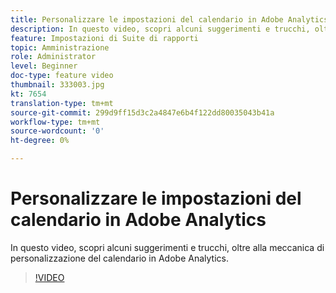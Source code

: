 ```yaml
---
title: Personalizzare le impostazioni del calendario in Adobe Analytics
description: In questo video, scopri alcuni suggerimenti e trucchi, oltre alla meccanica di personalizzazione del calendario in Adobe Analytics.
feature: Impostazioni di Suite di rapporti
topic: Amministrazione
role: Administrator
level: Beginner
doc-type: feature video
thumbnail: 333003.jpg
kt: 7654
translation-type: tm+mt
source-git-commit: 299d9ff15d3c2a4847e6b4f122dd80035043b41a
workflow-type: tm+mt
source-wordcount: '0'
ht-degree: 0%

---
```



# Personalizzare le impostazioni del calendario in Adobe Analytics

In questo video, scopri alcuni suggerimenti e trucchi, oltre alla meccanica di personalizzazione del calendario in Adobe Analytics.

>[!VIDEO](https://video.tv.adobe.com/v/333003/?quality=12&learn=on)
